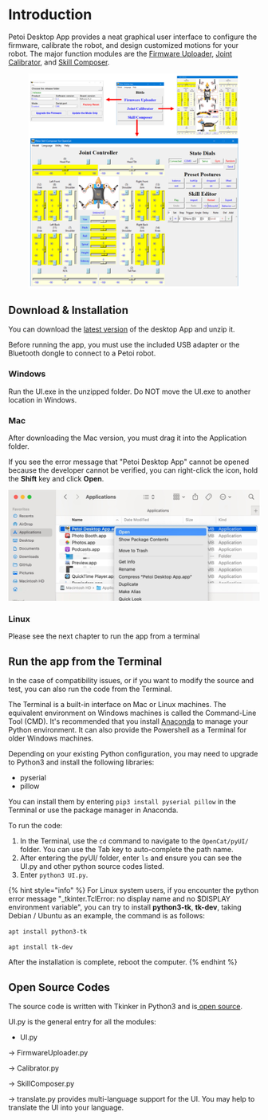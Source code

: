 # Introduction

Petoi Desktop App provides a neat graphical user interface to configure the firmware, calibrate the robot, and design customized motions for your robot. The major function modules are the [Firmware Uploader](https://docs.petoi.com/desktop-app/firmware-uploader), [Joint Calibrator](https://docs.petoi.com/desktop-app/calibrator), and [Skill Composer](https://docs.petoi.com/desktop-app/skill-composer).

<figure><img src="../.gitbook/assets/image (378).png" alt=""><figcaption></figcaption></figure>

## Download & Installation

You can download the [latest version](https://github.com/PetoiCamp/OpenCat/releases) of the desktop App and unzip it.

Before running the app, you must use the included USB adapter or the Bluetooth dongle to connect to a Petoi robot.

### Windows

Run the UI.exe in the unzipped folder.  Do NOT move the UI.exe to another location in Windows.

### Mac

After downloading the Mac version, you must drag it into the Application folder.&#x20;

If you see the error message that "Petoi Desktop App" cannot be opened because the developer cannot be verified, you can right-click the icon, hold the **Shift** key and click **Open**.

![](<../.gitbook/assets/right open.JPG>)

### Linux

Please see the next chapter to run the app from a terminal

## Run the app from the Terminal

In the case of compatibility issues, or if you want to modify the source and test, you can also run the code from the Terminal.

The Terminal is a built-in interface on Mac or Linux machines. The equivalent environment on Windows machines is called the Command-Line Tool (CMD). It's recommended that you install [Anaconda](https://www.anaconda.com/) to manage your Python environment. It can also provide the Powershell as a Terminal for older Windows machines.

Depending on your existing Python configuration, you may need to upgrade to Python3 and install the following libraries:

* pyserial
* pillow

You can install them by entering `pip3 install pyserial pillow` in the Terminal or use the package manager in Anaconda.

To run the code:

1. In the Terminal, use the `cd` command to navigate to the `OpenCat/pyUI/` folder. You can use the Tab key to auto-complete the path name.
2. After entering the pyUI/ folder, enter `ls` and ensure you can see the UI.py and other python source codes listed.
3. Enter `python3 UI.py`.

{% hint style="info" %}
For Linux system users,  if you encounter the python error message "\_tkinter.TclError: no display name and no $DISPLAY environment variable", you can try to install **python3-tk**, **tk-dev**, taking Debian / Ubuntu as an example, the command is as follows:

`apt install python3-tk`

`apt install tk-dev`

After the installation is complete, reboot the computer.
{% endhint %}

## Open Source Codes

The source code is written with Tkinker in Python3 and is[ open source](https://github.com/PetoiCamp/OpenCat/tree/main/pyUI).

UI.py is the general entry for all the modules:

* UI.py

\-> FirmwareUploader.py

\-> Calibrator.py

\-> SkillComposer.py

\-> translate.py provides multi-language support for the UI. You may help to translate the UI into your language.
